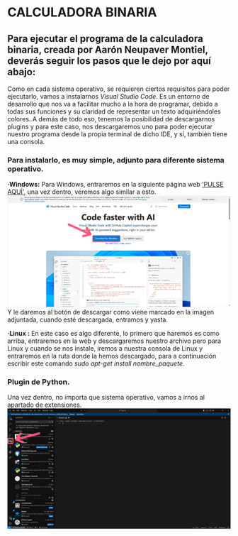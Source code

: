 # CALCULADORA BINARIA

## Para ejecutar el programa de la calculadora binaria, creada por Aarón Neupaver Montiel, deverás seguir los pasos que le dejo por aquí abajo:

Como en cada sistema operativo, se requieren ciertos requisitos para poder ejecutarlo, vamos a instalarnos *Visual Studio Code*. Es un entorno de desarrollo que nos va 
a facilitar mucho a la hora de programar, debido a todas sus funciones y su claridad de representar un texto adquiriéndoles colores. A demás de todo eso, tenemos la 
posibilidad de descargarnos plugins y para este caso, nos descargaremos uno para poder ejecutar nuestro programa desde la propia terminal de dicho IDE, y sí, también 
tiene una consola.

### Para instalarlo, es muy simple, adjunto para diferente sistema operativo.

__·Windows:__ Para Windows, entraremos en la siguiente página web ['PULSE AQUÍ'](https://code.visualstudio.com/), una vez dentro, veremos algo similar a esto.
![1](assets/1.png)
Y le daremos al botón de descargar como viene marcado en la imagen adjuntada, cuando esté descargada, entramos y yasta.

__·Linux :__ En este caso es algo diferente, lo primero que haremos es como arriba, entraremos en la web y descargaremos nuestro archivo pero para Linux y cuando se nos 
instale, iremos a nuestra consola de Linux y entraremos en la ruta donde la hemos descargado, para a continuación escribir este comando *sudo apt-get install nombre_paquete*.

### Plugin de Python.

Una vez dentro, no importa que sistema operativo, vamos a irnos al apartado de extensiones.
![1](assets/2.png)

